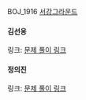 BOJ_1916 [서강그라운드](https://www.acmicpc.net/problem/14938)<br>

#### 김선웅
링크: [문제 풀이 링크](https://github.com/dnd2dnd/coding-test/blob/f19f00be2acea47d09ab6d8677f0593132a41fe2/src/com/solution/baekjoon/dijkstra/BOJ14938.java)

#### 정의진
링크: [문제 풀이 링크](https://github.com/uijin-j/algorithm-coding-test/tree/main/%EB%B0%B1%EC%A4%80/Gold/14938.%E2%80%85%EC%84%9C%EA%B0%95%EA%B7%B8%EB%9D%BC%EC%9A%B4%EB%93%9C)
